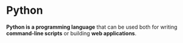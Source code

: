 # Python

**Python is a programming language**  that can be used both for writing **command-line scripts** or building **web applications**.

